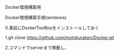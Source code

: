 Docker環境構築用

Docker環境構築手順(windows)

0.事前にDockerToolBoxをインストールしておく

1.git clone https://github.com/motokuraken/Docker.git

2.コマンドでserverまで移動し、

